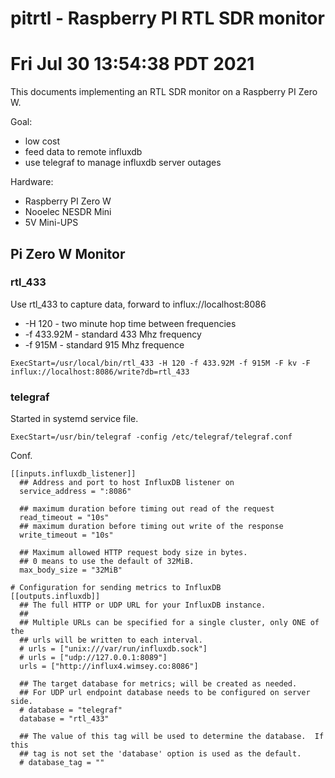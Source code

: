 # pitrtl - Raspberry PI RTL SDR monitor
# Fri Jul 30 13:54:38 PDT 2021

This documents implementing an RTL SDR monitor on a Raspberry PI Zero W.


Goal:
- low cost
- feed data to remote influxdb
- use telegraf to manage influxdb server outages

Hardware:
- Raspberry PI Zero W
- Nooelec NESDR Mini 
- 5V Mini-UPS


## Pi Zero W Monitor

### rtl_433

Use rtl_433 to capture data, forward to influx://localhost:8086

- -H 120 - two minute hop time between frequencies
- -f 433.92M - standard 433 Mhz frequency
- -f 915M - standard 915 Mhz frequence


```
ExecStart=/usr/local/bin/rtl_433 -H 120 -f 433.92M -f 915M -F kv -F influx://localhost:8086/write?db=rtl_433
```

### telegraf

Started in systemd service file.

```
ExecStart=/usr/bin/telegraf -config /etc/telegraf/telegraf.conf 
```

Conf.

```
[[inputs.influxdb_listener]]
  ## Address and port to host InfluxDB listener on
  service_address = ":8086"

  ## maximum duration before timing out read of the request
  read_timeout = "10s"
  ## maximum duration before timing out write of the response
  write_timeout = "10s"

  ## Maximum allowed HTTP request body size in bytes.
  ## 0 means to use the default of 32MiB.
  max_body_size = "32MiB"

```

```
# Configuration for sending metrics to InfluxDB
[[outputs.influxdb]]
  ## The full HTTP or UDP URL for your InfluxDB instance.
  ##
  ## Multiple URLs can be specified for a single cluster, only ONE of the
  ## urls will be written to each interval.
  # urls = ["unix:///var/run/influxdb.sock"]
  # urls = ["udp://127.0.0.1:8089"]
  urls = ["http://influx4.wimsey.co:8086"]

  ## The target database for metrics; will be created as needed.
  ## For UDP url endpoint database needs to be configured on server side.
  # database = "telegraf"
  database = "rtl_433"

  ## The value of this tag will be used to determine the database.  If this
  ## tag is not set the 'database' option is used as the default.
  # database_tag = ""

```


